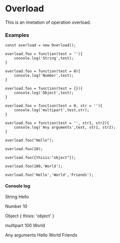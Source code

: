 # Overload
This is an imetation of operation overload.

### **Examples**

```
const overload = new Overload();

overload.foo = function(test = ''){
    console.log('String',test);
}

overload.foo = function(test = 0){
    console.log('Number',test);
}

overload.foo = function(test = {}){
    console.log('Object',test);
}

overload.foo = function(test = 0, str = ''){
    console.log('multipart',test,str);
}

overload.foo = function(test = '', str1, str2){
    console.log('Any arguments',test, str1, str2);
}
```
```
overload.foo("Hello");

overload.foo(10);

overload.foo({thisis:"object"});

overload.foo(100,'World');

overload.foo('Hello','World','Friends');
```
#### **Console log**
String Hello

Number 10

Object { thisis: 'object' }

multipart 100 World

Any arguments Hello World Friends

